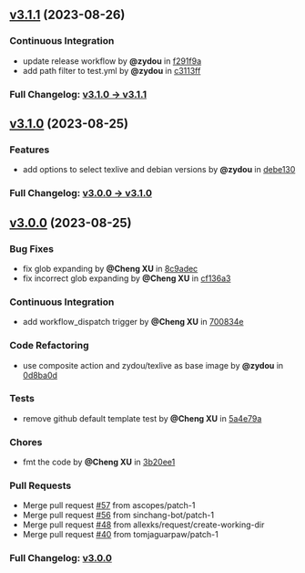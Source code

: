 ## [v3.1.1](https://github.com/zydou/latex-action/compare/v3.1.0...v3.1.1) (2023-08-26)

### Continuous Integration

- update release workflow by **@zydou** in [f291f9a](https://github.com/zydou/latex-action/commit/f291f9aa9e288c7c78e81f0e7d85941239356a1d)
- add path filter to test.yml by **@zydou** in [c3113ff](https://github.com/zydou/latex-action/commit/c3113ff840ccb4a206425923712ee83d7ec5c105)

### Full Changelog: [v3.1.0 -> v3.1.1](https://github.com/zydou/latex-action/compare/v3.1.0...v3.1.1)

## [v3.1.0](https://github.com/zydou/latex-action/compare/v3.0.0...v3.1.0) (2023-08-25)

### Features

- add options to select texlive and debian versions by **@zydou** in [debe130](https://github.com/zydou/latex-action/commit/debe130b66e31ae4fcd46ee5c9d58dde66be00e4)

### Full Changelog: [v3.0.0 -> v3.1.0](https://github.com/zydou/latex-action/compare/v3.0.0...v3.1.0)

## [v3.0.0](https://github.com/zydou/latex-action/commits/v3.0.0) (2023-08-25)

### Bug Fixes

- fix glob expanding by **@Cheng XU** in [8c9adec](https://github.com/zydou/latex-action/commit/8c9adec310ed05afa3650bd2727d1e71ca1dfd0d)
- fix incorrect glob expanding by **@Cheng XU** in [cf136a3](https://github.com/zydou/latex-action/commit/cf136a3e6e442dec959ecfd501eda8511d332687)

### Continuous Integration

- add workflow_dispatch trigger by **@Cheng XU** in [700834e](https://github.com/zydou/latex-action/commit/700834ee23eb4dbd3028a3270ca1e9f46f4f7934)

### Code Refactoring

- use composite action and zydou/texlive as base image by **@zydou** in [0d8ba0d](https://github.com/zydou/latex-action/commit/0d8ba0de7a7e1abbf984942b87354ee2f21f02d9)

### Tests

- remove github default template test by **@Cheng XU** in [5a4e79a](https://github.com/zydou/latex-action/commit/5a4e79a69121c2944c1447dcf3649dc3b35fb25e)

### Chores

- fmt the code by **@Cheng XU** in [3b20ee1](https://github.com/zydou/latex-action/commit/3b20ee12f88004811fa0cc18963925dbc730e045)

### Pull Requests

- Merge pull request [#57](https://github.com/zydou/latex-action/issues/57) from ascopes/patch-1
- Merge pull request [#56](https://github.com/zydou/latex-action/issues/56) from sinchang-bot/patch-1
- Merge pull request [#48](https://github.com/zydou/latex-action/issues/48) from allexks/request/create-working-dir
- Merge pull request [#40](https://github.com/zydou/latex-action/issues/40) from tomjaguarpaw/patch-1

### Full Changelog: [v3.0.0](https://github.com/zydou/latex-action/commits/v3.0.0)

